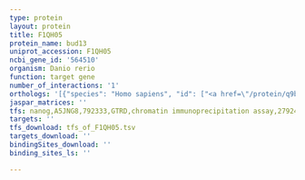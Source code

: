 ```yaml
---
type: protein
layout: protein
title: F1QH05
protein_name: bud13
uniprot_accession: F1QH05
ncbi_gene_id: '564510'
organism: Danio rerio
function: target gene
number_of_interactions: '1'
orthologs: '[{"species": "Homo sapiens", "id": ["<a href=\"/protein/q9brd0\">Q9BRD0</a>"]}, {"species": "Mus musculus", "id": ["<a href=\"/protein/q8r149\">Q8R149</a>"]}, {"species": "Rattus norvegicus", "id": ["<a href=\"/protein/g3v8f3\">G3V8F3</a>"]}, {"species": "Drosophila melanogaster", "id": ["<a href=\"/protein/q9vc60\">Q9VC60</a>"]}, {"species": "Caenorhabditis elegans", "id": ["<a href=\"/protein/p30640\">P30640</a>"]}]'
jaspar_matrices: ''
tfs: nanog,A5JNG8,792333,GTRD,chromatin immunoprecipitation assay,27924024%5Buid%5D,No
targets: ''
tfs_download: tfs_of_F1QH05.tsv
targets_download: ''
bindingSites_download: ''
binding_sites_ls: ''

---
```

